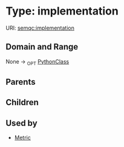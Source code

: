 
# Type: implementation




URI: [semqc:implementation](http://w3id.org/semqcimplementation)


## Domain and Range

None ->  <sub>OPT</sub> [PythonClass](types/PythonClass.md)

## Parents


## Children


## Used by

 * [Metric](Metric.md)
